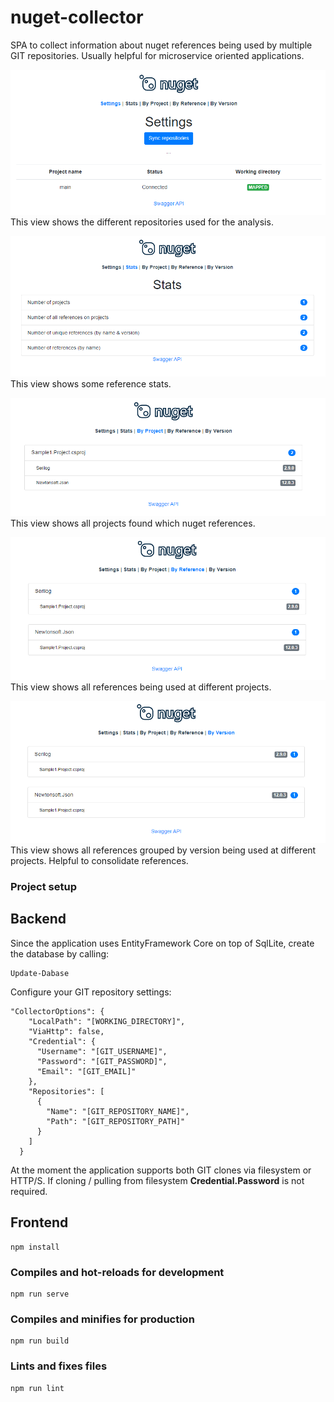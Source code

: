 # nuget-collector
SPA to collect information about nuget references being used by multiple GIT repositories. Usually helpful for microservice oriented applications. 

![Landing page](docs/main.PNG)
This view shows the different repositories used for the analysis.

![Reference stats](docs/stats.PNG)
This view shows some reference stats.

![By project](docs/by-project.PNG)
This view shows all projects found which nuget references.

![By reference](docs/by-reference.PNG)
This view shows all references being used at different projects.

![By version](docs/by-version.PNG)
This view shows all references grouped by version being used at different projects. Helpful to consolidate references.


### Project setup

## Backend

Since the application uses EntityFramework Core on top of SqlLite, create the database by calling:

```
Update-Dabase
```

Configure your GIT repository settings:

```
"CollectorOptions": {
    "LocalPath": "[WORKING_DIRECTORY]",
    "ViaHttp": false,
    "Credential": {
      "Username": "[GIT_USERNAME]",
      "Password": "[GIT_PASSWORD]",
      "Email": "[GIT_EMAIL]"
    },
    "Repositories": [
      {
        "Name": "[GIT_REPOSITORY_NAME]",
        "Path": "[GIT_REPOSITORY_PATH]"
      }
    ]
  }
```

At the moment the application supports both GIT clones via filesystem or HTTP/S. If cloning / pulling from filesystem **Credential.Password** is not required.


## Frontend


```
npm install
```

### Compiles and hot-reloads for development
```
npm run serve
```

### Compiles and minifies for production
```
npm run build
```

### Lints and fixes files
```
npm run lint
```
